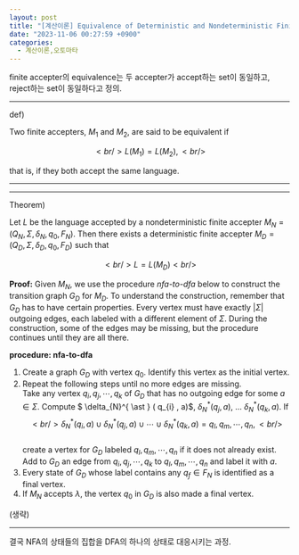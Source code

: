 ```yaml
---
layout: post
title: "[계산이론] Equivalence of Deterministic and Nondeterministic Finite Accepteres"
date: "2023-11-06 00:27:59 +0900"
categories:
  - 계산이론,오토마타
---
```

finite accepter의 equivalence는 두 accepter가 accept하는
 set이 동일하고, reject하는 set이 동일하다고 정의.
 




---


def)



 Two finite accepters, $M_{1}$ and $M_{2}$, are said to be
 equivalent if
 


$$<br/>L(M_{1}) = L(M_{2}),<br/>$$


that is, if they both accept the same language.




---




---


Theorem)



 Let $L$ be the language accepted by a nondeterministic
 finite accepter $M_{N} = (Q_{N}, \Sigma, \delta_{N}, q_{0},
                    F_{N} )$. Then there exists a deterministic finite accepter
 $M_{D} = (Q_{D}, \Sigma, \delta_{D}, { q_{0} }, F_{D})$ such
 that
 


$$<br/>L = L(M_{D})<br/>$$



**Proof:** Given $M_{N}$, we use the procedure
 *nfa\-to\-dfa* below to construct the transition graph
 $G_{D}$ for $M_{D}$. To understand the construction,
 remember that $G_{D}$ has to have certain properties. Every
 vertex must have exactly $|\Sigma|$ outgoing edges, each
 labeled with a different element of $\Sigma$. During the
 construction, some of the edges may be missing, but the
 procedure continues until they are all there.
 


**procedure: nfa\-to\-dfa**


1. Create a graph $G_{D}$ with vertex ${q_{0} }$. Identify
 this vertex as the initial vertex.
2. Repeat the following steps until no more edges are
 missing.  
Take any vertex ${ q_{i} , q_{j} , \cdots ,
                      q_{k} }$ of $G_{D}$ that has no outgoing edge for some $a
                      \in \Sigma$. Compute $ \delta_{N}^{ \ast } ( q_{i} , a)$,
 $\delta_{N}^{\ast} (q_{j}, a)$, ... $\delta_{N}^{\ast}
                      (q_{k}, a)$. If  
$$<br/>\delta_{N}^{\ast} (q_{i}, a)
                      \cup \delta_{N}^{\ast}(q_{j}, a) \cup \cdots \cup
                      \delta_{N}^{\ast}(q_{k}, a) = { q_{l}, q_{m}, \cdots,
                      q_{n} },<br/>$$  
create a vertex for $G_{D}$ labeled
 ${q_{l} , q_{m} , \cdots, q_{n} }$ if it does not already
 exist.  
Add to $G_{D}$ an edge from ${ q_{i}, q_{j},
                      \cdots, q_{k} }$ to ${ q_{l}, q_{m}, \cdots, q_{n} }$ and
 label it with $a$.
3. Every state of $G_{D}$ whose label contains any $q_{f} \in
                      F_{N}$ is identified as a final vertex.
4. If $M_{N}$ accepts $\lambda$, the vertex ${ q_{0} }$ in
 $G_{D}$ is also made a final vertex.


(생략)




---



 결국 NFA의 상태들의 집합을 DFA의 하나의 상태로 대응시키는
 과정.
